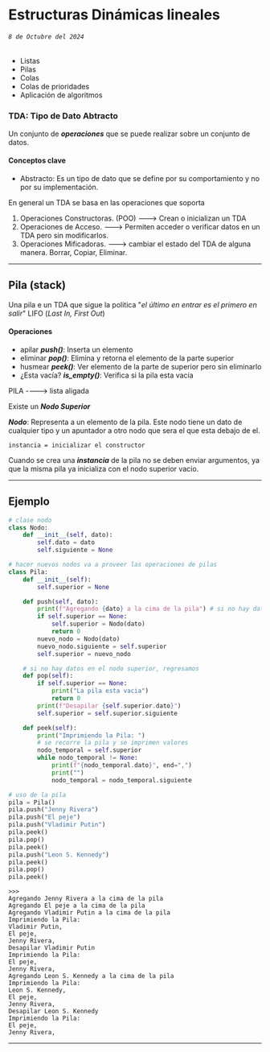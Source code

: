 # Estructuras Dinámicas lineales

###### `8 de Octubre del 2024`

- Listas
- Pilas
- Colas
- Colas de prioridades
- Aplicación de algoritmos

### TDA: Tipo de Dato Abtracto

Un conjunto de **_operaciones_** que se puede realizar sobre un conjunto de datos.

#### **Conceptos clave**

- Abstracto: Es un tipo de dato que se define por su comportamiento y no por su implementación.

En general un TDA se basa en las operaciones que soporta

1. Operaciones Constructoras. (POO) ---> Crean o inicializan un TDA
2. Operaciones de Acceso. ---> Permiten acceder o verificar datos en un TDA pero sin modificarlos.
3. Operaciones Mificadoras. ---> cambiar el estado del TDA de alguna manera. Borrar, Copiar, Eliminar.

---

## Pila (stack)

Una pila e un TDA que sigue la politica "_el último en entrar es el primero en salir_" LIFO (_Last In, First Out_)

#### Operaciones

- apilar **_push()_**: Inserta un elemento
- eliminar **_pop()_**: Elimina y retorna el elemento de la parte superior
- husmear **_peek()_**: Ver elemento de la parte de superior pero sin eliminarlo
- ¿Esta vacía? **_is_empty()_**: Verifica si la pila esta vacía

PILA ----> lista aligada

Existe un **_Nodo Superior_**

**_Nodo_**: Representa a un elemento de la pila. Este nodo tiene un dato de cualquier tipo y un apuntador a otro nodo que sera el que esta debajo de el.

`instancia = inicializar el constructor`

Cuando se crea una **_instancia_** de la pila no se deben enviar argumentos, ya que la misma pila ya inicializa con el nodo superior vacio.

---

## Ejemplo

```python
# clase nodo
class Nodo:
    def __init__(self, dato):
        self.dato = dato
        self.siguiente = None

# hacer nuevos nodos va a proveer las operaciones de pilas
class Pila:
    def __init__(self):
        self.superior = None

    def push(self, dato):
        print(f"Agregando {dato} a la cima de la pila") # si no hay datos agregamos el valor en el elemento superior
        if self.superior == None:
            self.superior = Nodo(dato)
            return 0
        nuevo_nodo = Nodo(dato)
        nuevo_nodo.siguiente = self.superior
        self.superior = nuevo_nodo

    # si no hay datos en el nodo superior, regresamos
    def pop(self):
        if self.superior == None:
            print("La pila esta vacia")
            return 0
        print(f"Desapilar {self.superior.dato}")
        self.superior = self.superior.siguiente

    def peek(self):
        print("Imprimiendo la Pila: ")
        # se recorre la pila y se imprimen valores
        nodo_temporal = self.superior
        while nodo_temporal != None:
            print(f"{nodo_temporal.dato}", end=",")
            print("")
            nodo_temporal = nodo_temporal.siguiente

# uso de la pila
pila = Pila()
pila.push("Jenny Rivera")
pila.push("El peje")
pila.push("Vladimir Putin")
pila.peek()
pila.pop()
pila.peek()
pila.push("Leon S. Kennedy")
pila.peek()
pila.pop()
pila.peek()
```

```
>>>
Agregando Jenny Rivera a la cima de la pila
Agregando El peje a la cima de la pila
Agregando Vladimir Putin a la cima de la pila
Imprimiendo la Pila:
Vladimir Putin,
El peje,
Jenny Rivera,
Desapilar Vladimir Putin
Imprimiendo la Pila:
El peje,
Jenny Rivera,
Agregando Leon S. Kennedy a la cima de la pila
Imprimiendo la Pila:
Leon S. Kennedy,
El peje,
Jenny Rivera,
Desapilar Leon S. Kennedy
Imprimiendo la Pila:
El peje,
Jenny Rivera,
```

---
